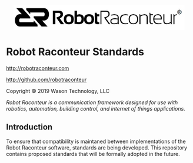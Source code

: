 <p align="center"><img src="images/RRheader2.jpg"></p>

# Robot Raconteur Standards

http://robotraconteur.com

http://github.com/robotraconteur

Copyright &copy; 2019 Wason Technology, LLC

*Robot Raconteur is a communication framework designed for use with robotics, automation, building control, and internet of things applications.*
## Introduction

To ensure that compatibility is maintaned between implementations of the Robot Raconteur software, standards are being developed. This repository contains proposed standards that will be formally adopted in the future.
